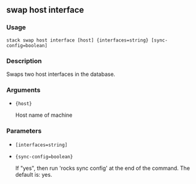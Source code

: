 ## swap host interface

### Usage

`stack swap host interface [host] {interfaces=string} [sync-config=boolean]`

### Description

Swaps two host interfaces in the database.

### Arguments

* `{host}`

   Host name of machine


### Parameters
* `[interfaces=string]`
* `{sync-config=boolean}`

   If "yes", then run 'rocks sync config' at the end of the command.
	The default is: yes.


